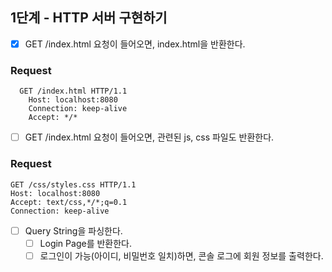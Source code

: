 ## 1단계 - HTTP 서버 구현하기

- [X] GET /index.html 요청이 들어오면, index.html을 반환한다.
### Request
```http request
  GET /index.html HTTP/1.1
    Host: localhost:8080
    Connection: keep-alive
    Accept: */*
  ```

- [ ] GET /index.html 요청이 들어오면, 관련된 js, css 파일도 반환한다.
### Request
```http request
GET /css/styles.css HTTP/1.1
Host: localhost:8080
Accept: text/css,*/*;q=0.1
Connection: keep-alive
```

- [ ] Query String을 파싱한다.
  - [ ] Login Page를 반환한다.
  - [ ] 로그인이 가능(아이디, 비밀번호 일치)하면, 콘솔 로그에 회원 정보를 출력한다.